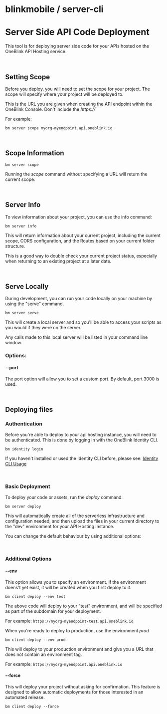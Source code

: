 # blinkmobile / server-cli

# Server Side API Code Deployment

This tool is for deploying server side code for your APIs hosted on the OneBlink API Hosting service.

<br/>

## Setting Scope

Before you deploy, you will need to set the scope for your project. The scope will specify where your project will be deployed to.

This is the URL you are given when creating the API endpoint within the OneBlink Console. Don't include the _https://_

For example:
```
bm server scope myorg-myendpoint.api.oneblink.io
```

<br/>

## Scope Information

```
bm server scope
```

Running the _scope_ command without specifying a URL will return the current scope.

<br/>

## Server Info

To view information about your project, you can use the info command:
```
bm server info
```

This will return information about your current project, including the current scope, CORS configuration, and the Routes based on your current folder structure.

This is a good way to double check your current project status, especially when returning to an existing project at a later date.

<br/>

## Serve Locally

During development, you can run your code locally on your machine by using the "serve" command.
```
bm server serve
```

This will create a local server and so you'll be able to access your scripts as you would if they were on the server.

Any calls made to this local server will be listed in your command line window.


### Options:
#### --port
The port option will allow you to set a custom port. By default, port 3000 is used.

<br/>

## Deploying files

### Authentication
Before you're able to deploy to your api hosting instance, you will need to be authenticated. This is done by logging in with the OneBlink Identity CLI.

```
bm identity login
```

If you haven't installed or used the Identity CLI before, please see: [Identity CLI Usage](https://github.com/blinkmobile/identity-cli#usage)

<br/>

### Basic Deployment
To deploy your code or assets, run the _deploy_ command:
```
bm server deploy
```

This will automatically create all of the serverless infrastructure and configuration needed, and then upload the files in your current directory to the "dev" environment for your API Hosting instance.

You can change the default behaviour by using additional options:

<br/>

### Additional Options

#### --env
This option allows you to specify an environment. If the environment doens't yet exist, it will be created when you first deploy to it.

```
bm client deploy --env test
```
The above code will deploy to your "test" environment, and will be specified as part of the subdomain for your deployment.

For example: `https://myorg-myendpoint-test.api.oneblink.io`

When you're ready to deploy to production, use the environment _prod_
```
bm client deploy --env prod
```
This will deploy to your production environment and give you a URL that does not contain an environment tag.

For example: `https://myorg-myendpoint.api.oneblink.io`


#### --force
This will deploy your project without asking for confirmation. This feature is designed to allow automatic deployments for those interested in an automated release.
```
bm client deploy --force
```
 
 


